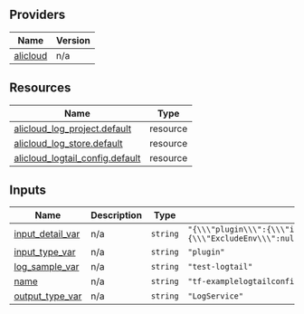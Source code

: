 <!-- BEGIN_TF_DOCS -->
## Providers

| Name | Version |
|------|---------|
| <a name="provider_alicloud"></a> [alicloud](#provider\_alicloud) | n/a |

## Resources

| Name | Type |
|------|------|
| [alicloud_log_project.default](https://registry.terraform.io/providers/hashicorp/alicloud/latest/docs/resources/log_project) | resource |
| [alicloud_log_store.default](https://registry.terraform.io/providers/hashicorp/alicloud/latest/docs/resources/log_store) | resource |
| [alicloud_logtail_config.default](https://registry.terraform.io/providers/hashicorp/alicloud/latest/docs/resources/logtail_config) | resource |

## Inputs

| Name | Description | Type | Default | Required |
|------|-------------|------|---------|:--------:|
| <a name="input_input_detail_var"></a> [input\_detail\_var](#input\_input\_detail\_var) | n/a | `string` | `"{\\\"plugin\\\":{\\\"inputs\\\":[{\\\"detail\\\":{\\\"ExcludeEnv\\\":null,\\\"ExcludeLabel\\\":null,\\\"IncludeEnv\\\":null,\\\"IncludeLabel\\\":null,\\\"Stderr\\\":true,\\\"Stdout\\\":true},\\\"type\\\":\\\"service_docker_stdout\\\"}]}}"` | no |
| <a name="input_input_type_var"></a> [input\_type\_var](#input\_input\_type\_var) | n/a | `string` | `"plugin"` | no |
| <a name="input_log_sample_var"></a> [log\_sample\_var](#input\_log\_sample\_var) | n/a | `string` | `"test-logtail"` | no |
| <a name="input_name"></a> [name](#input\_name) | n/a | `string` | `"tf-examplelogtailconfig-1696563"` | no |
| <a name="input_output_type_var"></a> [output\_type\_var](#input\_output\_type\_var) | n/a | `string` | `"LogService"` | no |
<!-- END_TF_DOCS -->    